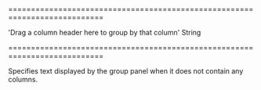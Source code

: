 <!--**
/*-------------------------------------------
    Auto-generated file. Do not modify.
-------------------------------------------

**-->
===========================================================================
<!--default-->'Drag a column header here to group by that column'<!--/default-->
<!--type-->String<!--/type-->
===========================================================================

<!--shortDescription-->
Specifies text displayed by the group panel when it does not contain any columns.
<!--/shortDescription-->

<!--fullDescription-->

<!--/fullDescription-->